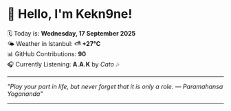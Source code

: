 # 👋 Hello, I'm Kekn9ne!

🗓️ Today is: **Wednesday, 17 September 2025**  
🌤️ Weather in Istanbul: **⛅️  +27°C**  
📊 GitHub Contributions: **90**  
🎧 Currently Listening: **A.A.K** by *Cato* 🎶

---

_"Play your part in life, but never forget that it is only a role. — *Paramahansa Yogananda*"_

---
